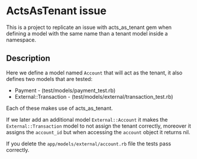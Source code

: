 # ActsAsTenant issue

This is a project to replicate an issue with acts_as_tenant gem when defining a model with the same name than a tenant model inside a namespace.

## Description

Here we define a model named `Account` that will act as the tenant, it also defines two models that are tested:

- Payment - (test/models/payment_test.rb)
- External::Transaction - (test/models/external/transaction_test.rb)

Each of these makes use of acts_as_tenant.

If we later add an additional model `External::Account` it makes the `External::Transaction` model to not assign the tenant correctly, moreover it assigns the `account_id` but when accessing the `account` object it returns nil.

If you delete the `app/models/external/account.rb` file the tests pass correctly.
